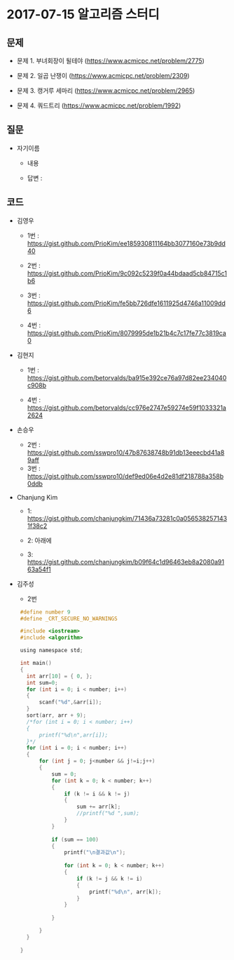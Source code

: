 # 2017-07-15 알고리즘 스터디

## 문제

* 문제 1. 부녀회장이 될테야 (https://www.acmicpc.net/problem/2775) 

* 문제 2. 일곱 난쟁이 (https://www.acmicpc.net/problem/2309) 

* 문제 3. 캥거루 세마리 (https://www.acmicpc.net/problem/2965) 

* 문제 4. 쿼드트리 (https://www.acmicpc.net/problem/1992) 

## 질문

* 자기이름
  
  *  내용
  
    * 답변 :


## 코드

* 김영우

  * 1번 : <https://gist.github.com/PrioKim/ee185930811164bb3077160e73b9dd40>
  
  * 2번 : <https://gist.github.com/PrioKim/9c092c5239f0a44bdaad5cb84715c1b6>
  
  * 3번 : <https://gist.github.com/PrioKim/fe5bb726dfe1611925d4746a11009dd6>
  
  * 4번 : <https://gist.github.com/PrioKim/8079995de1b21b4c7c17fe77c3819ca0>
    
 

* 김현지
  * 1번 : <https://gist.github.com/betorvalds/ba915e392ce76a97d82ee234040c908b>
    
  * 4번 : <https://gist.github.com/betorvalds/cc976e2747e59274e59f1033321a2624>
   
* 손승우
  * 2번 :
   <https://gist.github.com/sswpro10/47b87638748b91db13eeecbd41a89aff>
  * 3번 :
   <https://gist.github.com/sswpro10/def9ed06e4d2e81df218788a358b0ddb>
   
* Chanjung Kim
  * 1: <https://gist.github.com/chanjungkim/71436a73281c0a0565382571431f38c2>
  
  * 2: 아래에 
  
  * 3: <https://gist.github.com/chanjungkim/b09f64c1d96463eb8a2080a9163a54f1>  
* 김주성
  * 2번 
   
   ```C
    #define number 9
    #define _CRT_SECURE_NO_WARNINGS
  
    #include <iostream>
    #include <algorithm>
  
    using namespace std;
  
    int main() 
    {
      int arr[10] = { 0, };
      int sum=0;
      for (int i = 0; i < number; i++)
      {
          scanf("%d",&arr[i]);
      }
      sort(arr, arr + 9);
      /*for (int i = 0; i < number; i++)
      {
          printf("%d\n",arr[i]);
      }*/
      for (int i = 0; i < number; i++)
      {
          for (int j = 0; j<number && j!=i;j++)
          {
              sum = 0;
              for (int k = 0; k < number; k++)
              {
                  if (k != i && k != j)
                  {
                      sum += arr[k];
                      //printf("%d ",sum);
                  }
              }
          
              if (sum == 100)
              {
                  printf("\n결과값\n");
                  
                  for (int k = 0; k < number; k++)
                  {
                      if (k != j && k != i)
                      {
                          printf("%d\n", arr[k]);
                      }
                  }
                  
              }
  
          }
      }
      
    }
    ```
